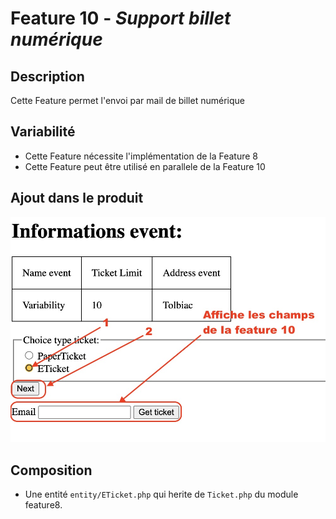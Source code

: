 # Feature 10 - _Support billet numérique_

## Description 

Cette Feature permet l'envoi par mail de billet numérique

## Variabilité

- Cette Feature nécessite l'implémentation de la Feature 8
- Cette Feature peut être utilisé en parallele de la Feature 10

## Ajout dans le produit
![alt text](../screens/feature10.jpg)

## Composition

- Une entité `entity/ETicket.php` qui herite de `Ticket.php` du module feature8.
